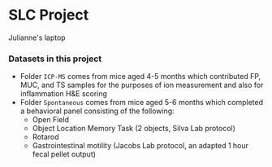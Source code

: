 # SLC Project 
Julianne's laptop
### Datasets in this project 
- Folder `ICP-MS` comes from mice aged 4-5 months which contributed FP, MUC, and TS samples for the purposes of ion measurement and also for inflammation H&E scoring 
- Folder `Spontaneous` comes from mice aged 5-6 months which completed a behavioral panel consisting of the following:
  - Open Field
  - Object Location Memory Task (2 objects, Silva Lab protocol)
  - Rotarod 
  - Gastrointestinal motility (Jacobs Lab protocol, an adapted 1 hour fecal pellet output) 


